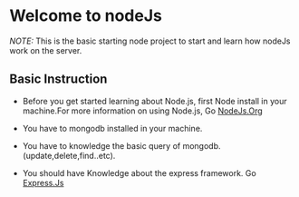 #  Welcome to nodeJs
 _NOTE:_ This is the basic starting node project to start and learn how  nodeJs work on the server.
 
##  Basic Instruction
* Before you get started learning about Node.js, first Node install in your machine.For more information on using Node.js,
 Go [NodeJs.Org](https://nodejs.org)

* You have to mongodb installed in your machine.

* You have to knowledge the basic query of mongodb.(update,delete,find..etc).

* You should have Knowledge about the express framework.
 Go [Express.Js](https://expressjs.com/)

